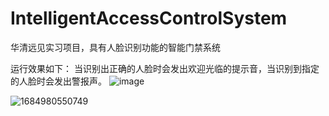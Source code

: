 # IntelligentAccessControlSystem
华清远见实习项目，具有人脸识别功能的智能门禁系统

运行效果如下：
当识别出正确的人脸时会发出欢迎光临的提示音，当识别到指定的人脸时会发出警报声。
![image](https://github.com/MlllXavier/IntelligentAccessControlSystem/assets/48932130/42d8fb41-1839-4a55-b991-e107fa7b04be)

![1684980550749](https://github.com/MlllXavier/IntelligentAccessControlSystem/assets/48932130/5ebca8f1-f874-4b12-8f50-0775d93d2f74)

